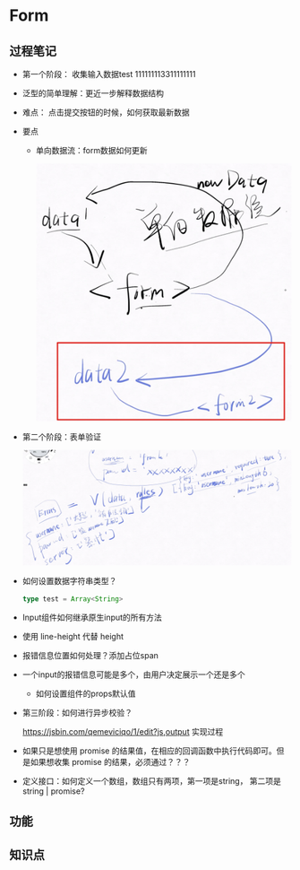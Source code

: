 # Form

## 过程笔记

- 第一个阶段： 收集输入数据test 111111113311111111

- 泛型的简单理解：更近一步解释数据结构

- 难点： 点击提交按钮的时候，如何获取最新数据

- 要点

  - 单向数据流：form数据如何更新

    ![](https://raw.githubusercontent.com/wojiaofengzhongzhuifeng/image-host/master/img/20190527230045.png)

- 第二个阶段：表单验证

  ![](https://raw.githubusercontent.com/wojiaofengzhongzhuifeng/image-host/master/img/20190527230745.png)

- 如何设置数据字符串类型？

  ```typescript
  type test = Array<String>
  ```

- Input组件如何继承原生input的所有方法

- 使用 line-height 代替 height 

- 报错信息位置如何处理？添加占位span

- 一个input的报错信息可能是多个，由用户决定展示一个还是多个

  - 如何设置组件的props默认值
  
- 第三阶段：如何进行异步校验？

  https://jsbin.com/qemeviciqo/1/edit?js,output 实现过程

- 如果只是想使用 promise 的结果值，在相应的回调函数中执行代码即可。但是如果想收集 promise 的结果，必须通过？？？

- 定义接口：如何定义一个数组，数组只有两项，第一项是string， 第二项是string | promise<void>?
 
 ## 功能

 ## 知识点